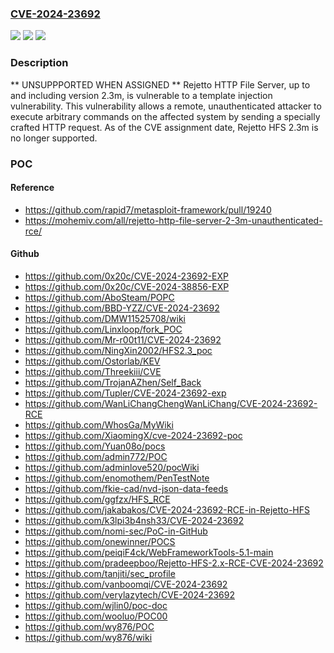 ### [CVE-2024-23692](https://cve.mitre.org/cgi-bin/cvename.cgi?name=CVE-2024-23692)
![](https://img.shields.io/static/v1?label=Product&message=HTTP%20File%20Server&color=blue)
![](https://img.shields.io/static/v1?label=Version&message=0%3C%3D%202.3m%20&color=brighgreen)
![](https://img.shields.io/static/v1?label=Vulnerability&message=CWE-1336%3A%20Improper%20Neutralization%20of%20Special%20Elements%20Used%20in%20a%20Template%20Engine&color=brighgreen)

### Description

** UNSUPPPORTED WHEN ASSIGNED ** Rejetto HTTP File Server, up to and including version 2.3m, is vulnerable to a template injection vulnerability. This vulnerability allows a remote, unauthenticated attacker to execute arbitrary commands on the affected system by sending a specially crafted HTTP request. As of the CVE assignment date, Rejetto HFS 2.3m is no longer supported.

### POC

#### Reference
- https://github.com/rapid7/metasploit-framework/pull/19240
- https://mohemiv.com/all/rejetto-http-file-server-2-3m-unauthenticated-rce/

#### Github
- https://github.com/0x20c/CVE-2024-23692-EXP
- https://github.com/0x20c/CVE-2024-38856-EXP
- https://github.com/AboSteam/POPC
- https://github.com/BBD-YZZ/CVE-2024-23692
- https://github.com/DMW11525708/wiki
- https://github.com/Linxloop/fork_POC
- https://github.com/Mr-r00t11/CVE-2024-23692
- https://github.com/NingXin2002/HFS2.3_poc
- https://github.com/Ostorlab/KEV
- https://github.com/Threekiii/CVE
- https://github.com/TrojanAZhen/Self_Back
- https://github.com/Tupler/CVE-2024-23692-exp
- https://github.com/WanLiChangChengWanLiChang/CVE-2024-23692-RCE
- https://github.com/WhosGa/MyWiki
- https://github.com/XiaomingX/cve-2024-23692-poc
- https://github.com/Yuan08o/pocs
- https://github.com/admin772/POC
- https://github.com/adminlove520/pocWiki
- https://github.com/enomothem/PenTestNote
- https://github.com/fkie-cad/nvd-json-data-feeds
- https://github.com/ggfzx/HFS_RCE
- https://github.com/jakabakos/CVE-2024-23692-RCE-in-Rejetto-HFS
- https://github.com/k3lpi3b4nsh33/CVE-2024-23692
- https://github.com/nomi-sec/PoC-in-GitHub
- https://github.com/onewinner/POCS
- https://github.com/peiqiF4ck/WebFrameworkTools-5.1-main
- https://github.com/pradeepboo/Rejetto-HFS-2.x-RCE-CVE-2024-23692
- https://github.com/tanjiti/sec_profile
- https://github.com/vanboomqi/CVE-2024-23692
- https://github.com/verylazytech/CVE-2024-23692
- https://github.com/wjlin0/poc-doc
- https://github.com/wooluo/POC00
- https://github.com/wy876/POC
- https://github.com/wy876/wiki

